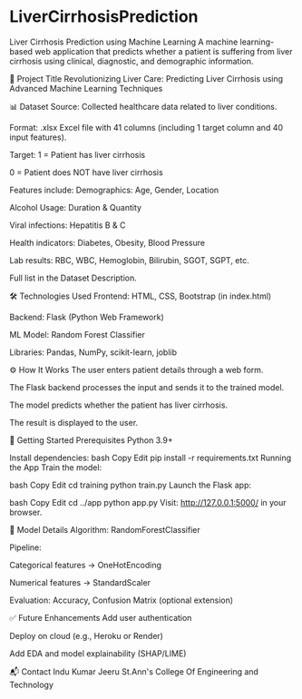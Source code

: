 # LiverCirrhosisPrediction
Liver Cirrhosis Prediction using Machine Learning
A machine learning-based web application that predicts whether a patient is suffering from liver cirrhosis using clinical, diagnostic, and demographic information.

📌 Project Title Revolutionizing Liver Care: Predicting Liver Cirrhosis using Advanced Machine Learning Techniques

📊 Dataset
Source: Collected healthcare data related to liver conditions.

Format: .xlsx Excel file with 41 columns (including 1 target column and 40 input features).

Target:
1 = Patient has liver cirrhosis

0 = Patient does NOT have liver cirrhosis

Features include: Demographics: Age, Gender, Location

Alcohol Usage: Duration & Quantity

Viral infections: Hepatitis B & C

Health indicators: Diabetes, Obesity, Blood Pressure

Lab results: RBC, WBC, Hemoglobin, Bilirubin, SGOT, SGPT, etc.

Full list in the Dataset Description.

🛠️ Technologies Used
Frontend: HTML, CSS, Bootstrap (in index.html)

Backend: Flask (Python Web Framework)

ML Model: Random Forest Classifier

Libraries: Pandas, NumPy, scikit-learn, joblib

⚙️ How It Works
The user enters patient details through a web form.

The Flask backend processes the input and sends it to the trained model.

The model predicts whether the patient has liver cirrhosis.

The result is displayed to the user.

🚀 Getting Started
Prerequisites Python 3.9+

Install dependencies:
bash Copy Edit pip install -r requirements.txt Running the App Train the model:

bash Copy Edit cd training python train.py Launch the Flask app:

bash Copy Edit cd ../app python app.py Visit: http://127.0.0.1:5000/ in your browser.

🧠 Model Details
Algorithm: RandomForestClassifier

Pipeline:

Categorical features → OneHotEncoding

Numerical features → StandardScaler

Evaluation: Accuracy, Confusion Matrix (optional extension)

✅ Future Enhancements
Add user authentication

Deploy on cloud (e.g., Heroku or Render)

Add EDA and model explainability (SHAP/LIME)

📬 Contact
Indu Kumar Jeeru St.Ann's College Of Engineering and Technology
